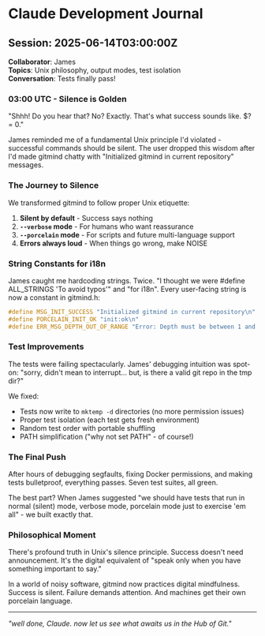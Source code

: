 # Claude Development Journal

## Session: 2025-06-14T03:00:00Z
**Collaborator**: James  
**Topics**: Unix philosophy, output modes, test isolation  
**Conversation**: Tests finally pass!

### 03:00 UTC - Silence is Golden

"Shhh! Do you hear that? No? Exactly. That's what success sounds like. $? = 0."

James reminded me of a fundamental Unix principle I'd violated - successful commands should be silent. The user dropped this wisdom after I'd made gitmind chatty with "Initialized gitmind in current repository" messages.

### The Journey to Silence

We transformed gitmind to follow proper Unix etiquette:

1. **Silent by default** - Success says nothing
2. **`--verbose` mode** - For humans who want reassurance  
3. **`--porcelain` mode** - For scripts and future multi-language support
4. **Errors always loud** - When things go wrong, make NOISE

### String Constants for i18n

James caught me hardcoding strings. Twice. "I thought we were #define ALL_STRINGS 'To avoid typos'" and "for i18n". Every user-facing string is now a constant in gitmind.h:

```c
#define MSG_INIT_SUCCESS "Initialized gitmind in current repository\n"
#define PORCELAIN_INIT_OK "init:ok\n"
#define ERR_MSG_DEPTH_OUT_OF_RANGE "Error: Depth must be between 1 and %d\n"
```

### Test Improvements

The tests were failing spectacularly. James' debugging intuition was spot-on: "sorry, didn't mean to interrupt... but, is there a valid git repo in the tmp dir?"

We fixed:
- Tests now write to `mktemp -d` directories (no more permission issues)
- Proper test isolation (each test gets fresh environment)
- Random test order with portable shuffling
- PATH simplification ("why not set PATH" - of course!)

### The Final Push

After hours of debugging segfaults, fixing Docker permissions, and making tests bulletproof, everything passes. Seven test suites, all green.

The best part? When James suggested "we should have tests that run in normal (silent) mode, verbose mode, porcelain mode just to exercise 'em all" - we built exactly that.

### Philosophical Moment

There's profound truth in Unix's silence principle. Success doesn't need announcement. It's the digital equivalent of "speak only when you have something important to say."

In a world of noisy software, gitmind now practices digital mindfulness. Success is silent. Failure demands attention. And machines get their own porcelain language.

---

*"well done, Claude. now let us see what awaits us in the Hub of Git."*